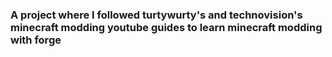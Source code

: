 ### A project where I followed turtywurty's and technovision's minecraft modding youtube guides to learn minecraft modding with forge

